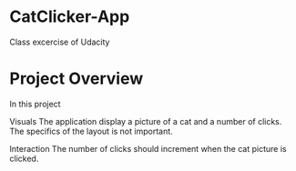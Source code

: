 # CatClicker-App
Class excercise of Udacity



# Project Overview

In this project 

Visuals
The application display a picture of a cat and a number of clicks.
The specifics of the layout is not important.

Interaction
The number of clicks should increment when the cat picture is clicked.